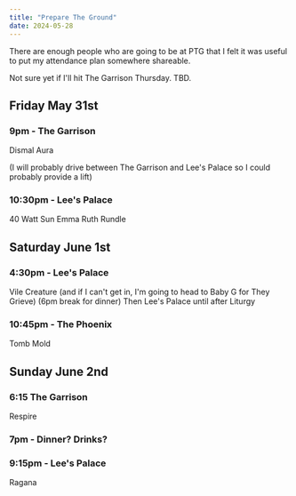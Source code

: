```yaml
---
title: "Prepare The Ground"
date: 2024-05-28
---
```


There are enough people who are going to be at PTG that I felt it was useful to put my attendance plan somewhere shareable. 

Not sure yet if I'll hit The Garrison Thursday. TBD. 

## Friday May 31st

### 9pm - The Garrison
Dismal Aura

(I will probably drive between The Garrison and Lee's Palace so I could probably provide a lift)

### 10:30pm - Lee's Palace
40 Watt Sun
Emma Ruth Rundle

## Saturday June 1st

### 4:30pm - Lee's Palace
Vile Creature (and if I can't get in, I'm going to head to Baby G for They Grieve)
(6pm break for dinner)
Then Lee's Palace until after Liturgy

### 10:45pm - The Phoenix
Tomb Mold

## Sunday June 2nd

### 6:15 The Garrison
Respire

### 7pm - Dinner? Drinks?

### 9:15pm - Lee's Palace
Ragana

